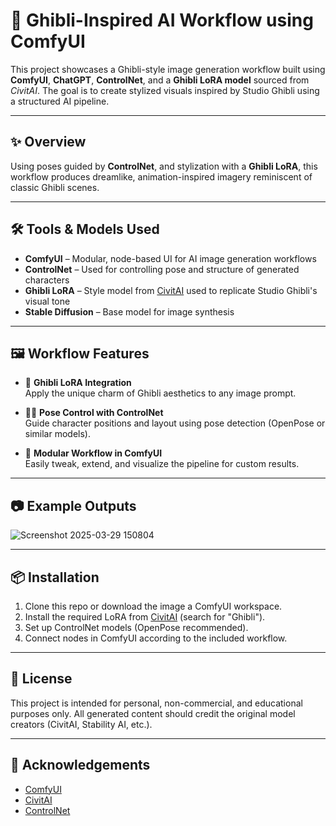 # 🌸 Ghibli-Inspired AI Workflow using ComfyUI

This project showcases a Ghibli-style image generation workflow built using **ComfyUI**, **ChatGPT**, **ControlNet**, and a **Ghibli LoRA model** sourced from *CivitAI*. The goal is to create stylized visuals inspired by Studio Ghibli using a structured AI pipeline.

---

## ✨ Overview

Using poses guided by **ControlNet**, and stylization with a **Ghibli LoRA**, this workflow produces dreamlike, animation-inspired imagery reminiscent of classic Ghibli scenes.

---

## 🛠️ Tools & Models Used

- **ComfyUI** – Modular, node-based UI for AI image generation workflows
- **ControlNet** – Used for controlling pose and structure of generated characters
- **Ghibli LoRA** – Style model from [CivitAI](https://civitai.com/) used to replicate Studio Ghibli's visual tone
- **Stable Diffusion** – Base model for image synthesis

---

## 🖼️ Workflow Features

- 🎨 **Ghibli LoRA Integration**  
  Apply the unique charm of Ghibli aesthetics to any image prompt.

- 🧍‍♀️ **Pose Control with ControlNet**  
  Guide character positions and layout using pose detection (OpenPose or similar models).

- 🔁 **Modular Workflow in ComfyUI**  
  Easily tweak, extend, and visualize the pipeline for custom results.

---

## 📷 Example Outputs

![Screenshot 2025-03-29 150804](https://github.com/user-attachments/assets/98fc82fc-5f2e-4ce7-b17d-3e34664fbb56)


---

## 📦 Installation

1. Clone this repo or download the image a ComfyUI workspace.
2. Install the required LoRA from [CivitAI](https://civitai.com/) (search for "Ghibli").
3. Set up ControlNet models (OpenPose recommended).
4. Connect nodes in ComfyUI according to the included workflow.

---



## 📜 License

This project is intended for personal, non-commercial, and educational purposes only. All generated content should credit the original model creators (CivitAI, Stability AI, etc.).

---

## 🙌 Acknowledgements

- [ComfyUI](https://github.com/comfyanonymous/ComfyUI)
- [CivitAI](https://civitai.com/)
- [ControlNet](https://github.com/lllyasviel/ControlNet)


